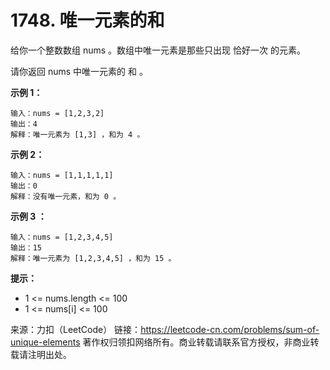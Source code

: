# 1748. 唯一元素的和

给你一个整数数组 nums 。数组中唯一元素是那些只出现 恰好一次 的元素。

请你返回 nums 中唯一元素的 和 。

**示例 1：**

```text
输入：nums = [1,2,3,2]
输出：4
解释：唯一元素为 [1,3] ，和为 4 。
```

**示例 2：**

```text
输入：nums = [1,1,1,1,1]
输出：0
解释：没有唯一元素，和为 0 。
```

**示例 3 ：**

```text
输入：nums = [1,2,3,4,5]
输出：15
解释：唯一元素为 [1,2,3,4,5] ，和为 15 。
```

**提示：**

- 1 <= nums.length <= 100
- 1 <= nums[i] <= 100

来源：力扣（LeetCode）
链接：<https://leetcode-cn.com/problems/sum-of-unique-elements>
著作权归领扣网络所有。商业转载请联系官方授权，非商业转载请注明出处。
